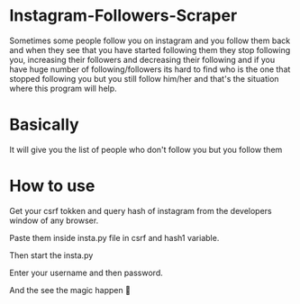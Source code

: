 # Instagram-Followers-Scraper
Sometimes some people follow you on instagram and you follow them back and when they see that you have started following them they stop following you, increasing their followers and decreasing their following and if you have huge number of following/followers its hard to find who is the one that stopped following you but you still follow him/her and that's the situation where this program will help.

# Basically
It will give you the list of people who don't follow you but you follow them

# How to use 
Get your csrf tokken and query hash of instagram from the developers window of any browser.

Paste them inside insta.py file in csrf and hash1 variable.

Then start the insta.py

Enter your username and then password.

And the see the magic happen 🙂
